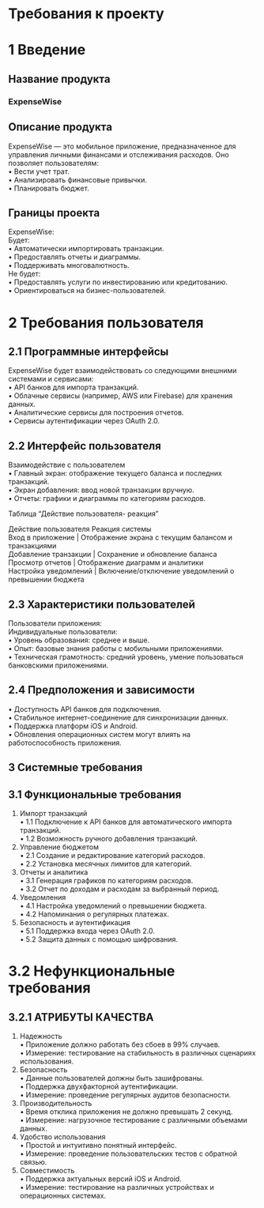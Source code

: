 # Требования к проекту
# 1 Введение  
## Название продукта  
### ExpenseWise  
## Описание продукта  
ExpenseWise — это мобильное приложение, предназначенное для управления личными финансами и отслеживания расходов. Оно позволяет пользователям:  
•	Вести учет трат.  
•	Анализировать финансовые привычки.  
•	Планировать бюджет.   
## Границы проекта  
ExpenseWise:  
Будет:  
•	Автоматически импортировать транзакции.  
•	Предоставлять отчеты и диаграммы.  
•	Поддерживать многовалютность.  
Не будет:  
•	Предоставлять услуги по инвестированию или кредитованию.  
•	Ориентироваться на бизнес-пользователей.  

# 2 Требования пользователя  
## 2.1 Программные интерфейсы  
ExpenseWise будет взаимодействовать со следующими внешними системами и сервисами:  
•	API банков для импорта транзакций.  
•	Облачные сервисы (например, AWS или Firebase) для хранения данных.  
•	Аналитические сервисы для построения отчетов.  
•	Сервисы аутентификации через OAuth 2.0.  
## 2.2 Интерфейс пользователя  
Взаимодействие с пользователем  
•	Главный экран: отображение текущего баланса и последних транзакций.  
•	Экран добавления: ввод новой транзакции вручную.  
•	Отчеты: графики и диаграммы по категориям расходов.  

Таблица “Действие пользователя- реакция”  


Действие пользователя	Реакция системы  
Вход в приложение	| Отображение экрана с текущим балансом и транзакциями  
Добавление транзакции	| Сохранение и обновление баланса  
Просмотр отчетов	| Отображение диаграмм и аналитики  
Настройка уведомлений	| Включение/отключение уведомлений о превышении бюджета  


## 2.3 Характеристики пользователей  
Пользователи приложения:  
Индивидуальные пользователи:  
•	Уровень образования: среднее и выше.  
•	Опыт: базовые знания работы с мобильными приложениями.  
•	Техническая грамотность: средний уровень, умение пользоваться банковскими приложениями.  
## 2.4 Предположения и зависимости  
•	Доступность API банков для подключения.  
•	Стабильное интернет-соединение для синхронизации данных.  
•	Поддержка платформ iOS и Android.  
•	Обновления операционных систем могут влиять на работоспособность приложения.  
## 3 Системные требования  
## 3.1 Функциональные требования  
1.	Импорт транзакций  
•	1.1 Подключение к API банков для автоматического импорта транзакций.  
•	1.2 Возможность ручного добавления транзакций.  
2.	Управление бюджетом  
•	2.1 Создание и редактирование категорий расходов.  
•	2.2 Установка месячных лимитов для категорий.  
3.	Отчеты и аналитика  
•	3.1 Генерация графиков по категориям расходов.  
•	3.2 Отчет по доходам и расходам за выбранный период.  
4.	Уведомления  
•	4.1 Настройка уведомлений о превышении бюджета.  
•	4.2 Напоминания о регулярных платежах.  
5.	Безопасность и аутентификация  
•	5.1 Поддержка входа через OAuth 2.0.  
•	5.2 Защита данных с помощью шифрования.  
# 3.2 Нефункциональные требования  
## 3.2.1 АТРИБУТЫ КАЧЕСТВА  
1.	Надежность  
•	Приложение должно работать без сбоев в 99% случаев.  
•	Измерение: тестирование на стабильность в различных сценариях использования.  
3.	Безопасность  
•	Данные пользователей должны быть зашифрованы.  
•	Поддержка двухфакторной аутентификации.  
•	Измерение: проведение регулярных аудитов безопасности.  
4.	Производительность  
•	Время отклика приложения не должно превышать 2 секунд.  
•	Измерение: нагрузочное тестирование с различными объемами данных.  
5.	Удобство использования  
•	Простой и интуитивно понятный интерфейс.  
•	Измерение: проведение пользовательских тестов с обратной связью.  
6.	Совместимость  
•	Поддержка актуальных версий iOS и Android.  
•	Измерение: тестирование на различных устройствах и операционных системах.  

